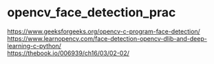 # opencv_face_detection_prac
https://www.geeksforgeeks.org/opencv-c-program-face-detection/  
https://www.learnopencv.com/face-detection-opencv-dlib-and-deep-learning-c-python/  
https://thebook.io/006939/ch16/03/02-02/  
